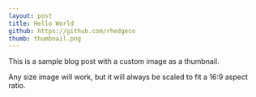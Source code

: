 ```yaml
---
layout: post
title: Hello World
github: https://github.com/rhedgeco
thumb: thumbnail.png
---
```


This is a sample blog post with a custom image as a thumbnail. 

Any size image will work, but it will always be scaled to fit a 16:9 aspect ratio.